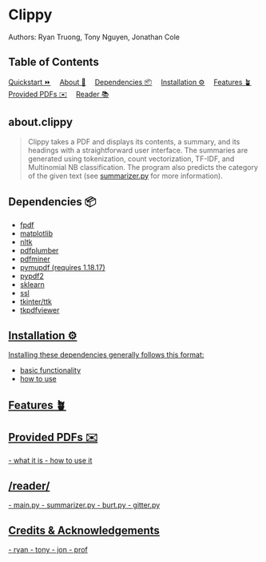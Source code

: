 <div>
  <h1 id="#">Clippy</h3>
  <p>Authors: Ryan Truong, Tony Nguyen, Jonathan Cole</p>
</div>

<div>
  <h2 id="#contents">Table of Contents</h2>
    <span><a href=#quickstart>Quickstart ⏩</a></span>&emsp;
    <span><a href=#about>About 📖</a></span>&emsp;
    <span><a href=#dependencies>Dependencies 📦</a></span>&emsp;
    <span><a href=#installation>Installation ⚙️</a></span>&emsp;
    <span><a href=#features>Features 🪴</a></span>&emsp;
    <span><a href=#provided-pdfs>Provided PDFs ✉️</a></span>&emsp;
    <span><a href=#reader>Reader 📚</a></span>&emsp;
</div>

<h2 id="about">about.clippy</h3>

> Clippy takes a PDF and displays its contents, a summary, and its headings with a straightforward user interface.
> The summaries are generated using tokenization, count vectorization, TF-IDF, and Multinomial NB classification.
> The program also predicts the category of the given text
> (see [summarizer.py](https://github.com/jwc524/CLIPPY/blob/master/reader/summarizer.py) for more information).

<div>
  <h2 id="#dependencies">Dependencies 📦 </h2>
  <ul>
    <li><a href=https://pypi.org/project/fpdf/ target="_blank" rel="noopener noreferrer" >fpdf</li>
    <li><a href=https://pypi.org/project/matplotlib/ target="_blank" rel="noopener noreferrer" >matplotlib</li>
    <li><a href=https://pypi.org/project/nltk/ target="_blank" rel="noopener noreferrer" >nltk</li>
    <li><a href=https://pypi.org/project/pdfplumber/0.1.2/ target="_blank" rel="noopener noreferrer" >pdfplumber</li>
    <li><a href=https://pypi.org/project/pdfminer/ target="_blank" rel="noopener noreferrer" >pdfminer</li>
    <li><a href=https://pypi.org/project/PyMuPDF target="_blank" rel="noopener noreferrer" >pymupdf (requires 1.18.17)</li>
    <li><a href=https://pypi.org/project/PyPDF2/ target="_blank" rel="noopener noreferrer" >pypdf2</li>
    <li><a href=https://pypi.org/project/sklearn/ target="_blank" rel="noopener noreferrer" >sklearn</li>
    <li><a href=https://pypi.org/project/ssl/>ssl</li>
    <li><a href=https://docs.python.org/3/library/tkinter.html/ target="_blank" rel="noopener noreferrer"/>tkinter/ttk</li>
    <li><a href=https://pypi.org/project/tkPDFViewer/ target="_blank" rel="noopener noreferrer">tkpdfviewer</li>
  </ul>
</div>

<div>
  <h2 id="#installation">Installation ⚙️ </h4>
  <p>Installing these dependencies generally follows this format:</p>
</div>

- basic functionality
- how to use

<h2 id="#features">Features 🪴 </h3>

<h2 id="#provided-pdfs">Provided PDFs ✉️ </h3>
- what it is
- how to use it

<h2 id="#reader">/reader/</h3>
- main.py
- summarizer.py
- burt.py
- gitter.py


<h2 id="#credits">Credits & Acknowledgements</h2>
- ryan
- tony
- jon
- prof
